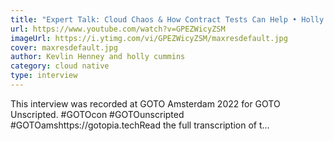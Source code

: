 ```yaml
---
title: "Expert Talk: Cloud Chaos & How Contract Tests Can Help • Holly Cummins & Kevlin Henney • GOTO 2022"
url: https://www.youtube.com/watch?v=GPEZWicyZSM
imageUrl: https://i.ytimg.com/vi/GPEZWicyZSM/maxresdefault.jpg
cover: maxresdefault.jpg
author: Kevlin Henney and holly cummins
category: cloud native
type: interview
---
```


This interview was recorded at GOTO Amsterdam 2022 for GOTO Unscripted. #GOTOcon #GOTOunscripted #GOTOamshttps://gotopia.techRead the full transcription of t...